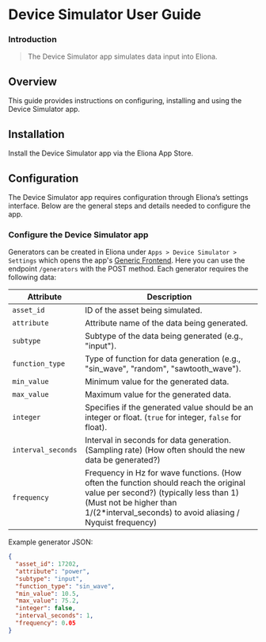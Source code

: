 # Device Simulator User Guide

### Introduction

> The Device Simulator app simulates data input into Eliona.

## Overview

This guide provides instructions on configuring, installing and using the Device Simulator app.

## Installation

Install the Device Simulator app via the Eliona App Store.

## Configuration

The Device Simulator app requires configuration through Eliona’s settings interface. Below are the general steps and details needed to configure the app.

### Configure the Device Simulator app 

Generators can be created in Eliona under `Apps > Device Simulator > Settings` which opens the app's [Generic Frontend](https://doc.eliona.io/collection/v/eliona-english/manuals/settings/apps). Here you can use the endpoint `/generators` with the POST method. Each generator requires the following data:

| Attribute         | Description                                                                     |
|-------------------|---------------------------------------------------------------------------------|
| `asset_id`        | ID of the asset being simulated.                                                |
| `attribute`       | Attribute name of the data being generated.                                     |
| `subtype`         | Subtype of the data being generated (e.g., "input").                             |
| `function_type`   | Type of function for data generation (e.g., "sin_wave", "random", "sawtooth_wave").|
| `min_value`       | Minimum value for the generated data.                                           |
| `max_value`       | Maximum value for the generated data.                                           |
| `integer`         | Specifies if the generated value should be an integer or float. (`true` for integer, `false` for float). |
| `interval_seconds`| Interval in seconds for data generation. (Sampling rate) (How often should the new data be generated?) |
| `frequency`       | Frequency in Hz for wave functions. (How often the function should reach the original value per second?) (typically less than 1) (Must not be higher than 1/(2*interval_seconds) to avoid aliasing / Nyquist frequency) |

Example generator JSON:

```json
{
  "asset_id": 17202,
  "attribute": "power",
  "subtype": "input",
  "function_type": "sin_wave",
  "min_value": 10.5,
  "max_value": 75.2,
  "integer": false,
  "interval_seconds": 1,
  "frequency": 0.05
}
```